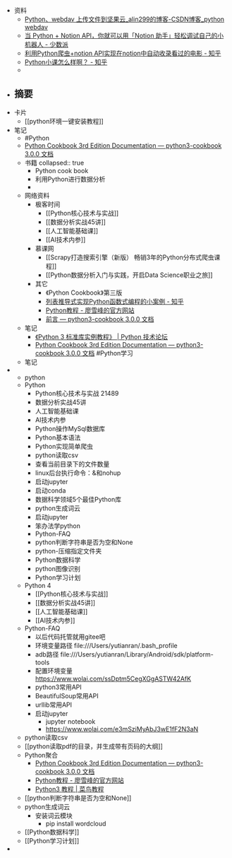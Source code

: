 - 资料
	- [Python、webdav 上传文件到坚果云_alin299的博客-CSDN博客_python webdav](https://blog.csdn.net/weixin_43117763/article/details/115079630)
	- [当 Python + Notion API，你就可以用「Notion 助手」轻松调试自己的小机器人 - 少数派](https://sspai.com/post/68140)
	- [利用Python爬虫+notion API实现在notion中自动收录看过的电影 - 知乎](https://zhuanlan.zhihu.com/p/425067213)
	- [Python小课怎么样啊？ - 知乎](https://www.zhihu.com/question/324870735/answer/1279823577)
	-
- 摘要
	-
- 卡片
	- [[python环境一键安装教程]]
- 笔记
	- #Python
	- [Python Cookbook 3rd Edition Documentation — python3-cookbook 3.0.0 文档](https://python3-cookbook.readthedocs.io/zh_CN/latest/)
	- 书籍
	  collapsed:: true
		- Python cook book
		- 利⽤Python进⾏数据分析
		-
	- 网络资料
		- 极客时间
			- [[Python核心技术与实战]]
			- [[数据分析实战45讲]]
			- [[人工智能基础课]]
			- [[AI技术内参]]
		- 慕课网
			- [[Scrapy打造搜索引擎（新版） 畅销3年的Python分布式爬虫课程]]
			- [[Python数据分析入门与实践，开启Data Science职业之旅]]
		- 其它
			- 《Python Cookbook》第三版
			- [列表推导式实现Python函数式编程的小案例 - 知乎](https://zhuanlan.zhihu.com/p/433259455)
			- [Python教程 - 廖雪峰的官方网站](https://www.liaoxuefeng.com/wiki/1016959663602400)
			- [前言 — python3-cookbook 3.0.0 文档](https://python3-cookbook.readthedocs.io/zh_CN/latest/preface.html)
	- 笔记
		- [《Python 3 标准库实例教程》 | Python 技术论坛](https://learnku.com/docs/pymotw)
		- [Python Cookbook 3rd Edition Documentation — python3-cookbook 3.0.0 文档](https://python3-cookbook.readthedocs.io/zh_CN/latest/index.html) #Python学习
	- 笔记
-
	- python
	- Python
		- Python核心技术与实战 21489
		- 数据分析实战45讲
		- 人工智能基础课
		- AI技术内参
		- Python操作MySql数据库
		- Python基本语法
		- Python实现简单爬虫
		- python读取csv
		- 查看当前目录下的文件数量
		- linux后台执行命令：&和nohup
		- 启动jupyter
		- 启动conda
		- 数据科学领域5个最佳Python库
		- python生成词云
		- 启动jupyter
		- 笨办法学python
		- Python-FAQ
		- python判断字符串是否为空和None
		- python-压缩指定文件夹
		- Python数据科学
		- python图像识别
		- Python学习计划
	- Python 4
		- [[Python核心技术与实战]]
		- [[数据分析实战45讲]]
		- [[人工智能基础课]]
		- [[AI技术内参]]
	- Python-FAQ
		- 以后代码托管就用gitee吧
		- 环境变量路径 file:///Users/yutianran/.bash_profile
		- adb路径 file:///Users/yutianran/Library/Android/sdk/platform-tools
		- 配置环境变量 https://www.wolai.com/ssDptm5CegXGgASTW42AfK
		- python3常用API
		- BeautifulSoup常用API
		- urllib常用API
		- 启动jupyter
			- jupyter notebook
			- https://www.wolai.com/e3mSziMyAbJ3wE1fF2N3aN
	- python读取csv
	- [[python读取pdf的目录，并生成带有页码的大纲]]
	- Python聚合
		- [Python Cookbook 3rd Edition Documentation — python3-cookbook 3.0.0 文档](https://python3-cookbook.readthedocs.io/zh_CN/latest/)
		- [Python教程 - 廖雪峰的官方网站](https://www.liaoxuefeng.com/wiki/1016959663602400)
		- [Python3 教程 | 菜鸟教程](https://www.runoob.com/python3/python3-tutorial.html)
	- [[python判断字符串是否为空和None]]
	- python生成词云
		- 安装词云模块
			- pip install wordcloud
	- [[Python数据科学]]
	- [[Python学习计划]]
-